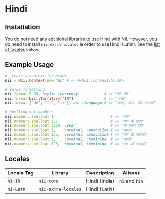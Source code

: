 <!-- This file has been generated. Source: languages/_template.md.erb -->

# Hindi

## Installation

You do not need any additional libraries to use Hindi with Nii.
However, you do need to install `nii-extra-locales` in order to use Hindi (Latin).
See the [list of locales](#locales) below.

## Example Usage

``` ruby
# Create a context for Hindi
nii = Nii::Context.new "hi" # => #<Nii::Context:hi-IN>

# Value formatting
nii.format 9.99, style: :currency            # => "₹9.99"
nii.format Nii::Territory["IN"]              # => "भारत"
nii.format ["de", "fr", "it"], as: :language # => "जर्मन, फ़्रेंच, और इतालवी"

# Spelling out numbers
nii.numbers.spellout 1                          # => "एक"
nii.numbers.spellout 115                        # => "एक सौ पन्द्रह"
nii.numbers.spellout 2020, :year                # => "दो हज़ार बीस"
nii.numbers.spellout 1,    :ordinal, :masculine # => "पहला"
nii.numbers.spellout 115,  :ordinal, :masculine # => "एक सौ पन्द्रहवाँ"
nii.numbers.spellout 1,    :ordinal, :feminine  # => "पहली"
nii.numbers.spellout 115,  :ordinal, :feminine  # => "एक सौ पन्द्रहवी"
```


## Locales

<table>
  <thead>
    <tr>
      <th>Locale Tag</th>
      <th>Library</th>
      <th>Description</th>
      <th>Aliases</th>
    </tr>
  </thead>
  <tbody>
    <tr>
      <td><code>hi-IN</code></td>
      <td><code>nii-core</code></td>
      <td>Hindi (India)</td>
      <td><code>hi</code> and <code>hin</code></td>
    </tr>
    <tr>
      <td><code>hi-Latn</code></td>
      <td><code>nii-extra-locales</code></td>
      <td>Hindi (Latin)</td>
      <td></td>
    </tr>
  </tbody>
</table>

